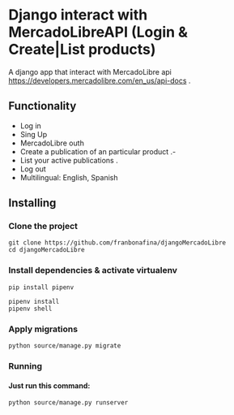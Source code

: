 # Django interact with MercadoLibreAPI (Login & Create|List products)

A django app that interact with MercadoLibre api  https://developers.mercadolibre.com/en_us/api-docs .


## Functionality

- Log in 
- Sing Up
- MercadoLibre outh
- Create a publication of an particular product .- 
- List your active publications .
- Log out
- Multilingual: English, Spanish



## Installing

### Clone the project

```
git clone https://github.com/franbonafina/djangoMercadoLibre
cd djangoMercadoLibre
```

### Install dependencies & activate virtualenv

```
pip install pipenv

pipenv install
pipenv shell
```

### Apply migrations

```
python source/manage.py migrate
```

### Running
#### Just run this command:
```
python source/manage.py runserver
```
